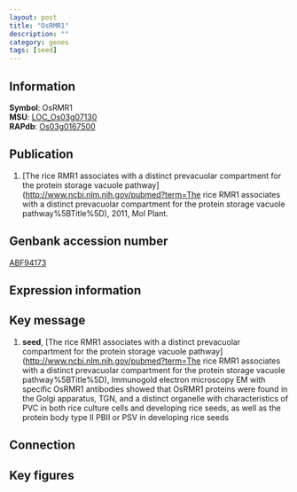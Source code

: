 ```yaml
---
layout: post
title: "OsRMR1"
description: ""
category: genes
tags: [seed]
---
```


## Information
__Symbol__: OsRMR1  
__MSU__: [LOC_Os03g07130](http://rice.plantbiology.msu.edu/cgi-bin/ORF_infopage.cgi?orf=LOC_Os03g07130)  
__RAPdb__: [Os03g0167500](http://rapdb.dna.affrc.go.jp/viewer/gbrowse_details/irgsp1?name=Os03g0167500)  

## Publication
1. [The rice RMR1 associates with a distinct prevacuolar compartment for the protein storage vacuole pathway](http://www.ncbi.nlm.nih.gov/pubmed?term=The rice RMR1 associates with a distinct prevacuolar compartment for the protein storage vacuole pathway%5BTitle%5D), 2011, Mol Plant.

## Genbank accession number
[ABF94173](http://www.ncbi.nlm.nih.gov/nuccore/ABF94173)  

## Expression information

## Key message
1. __seed__, [The rice RMR1 associates with a distinct prevacuolar compartment for the protein storage vacuole pathway](http://www.ncbi.nlm.nih.gov/pubmed?term=The rice RMR1 associates with a distinct prevacuolar compartment for the protein storage vacuole pathway%5BTitle%5D),  Immunogold electron microscopy EM with specific OsRMR1 antibodies showed that OsRMR1 proteins were found in the Golgi apparatus, TGN, and a distinct organelle with characteristics of PVC in both rice culture cells and developing rice seeds, as well as the protein body type II PBII or PSV in developing rice seeds

## Connection

## Key figures


